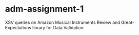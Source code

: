 # adm-assignment-1
XSV queries on Amazon Musical Instruments Review and Great-Expectations library for Data Validation
